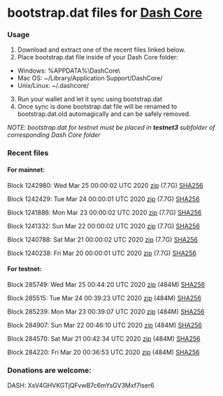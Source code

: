 # bootstrap.dat files for [Dash Core](https://github.com/dashpay/dash)

### Usage

1. Download and extract one of the recent files linked below.
2. Place bootstrap.dat file inside of your Dash Core folder:
 - Windows: %APPDATA%\DashCore\
 - Mac OS: ~/Library/Application Support/DashCore/
 - Unix/Linux: ~/.dashcore/
3. Run your wallet and let it sync using bootstrap.dat
4. Once sync is done bootstrap.dat file will be renamed to bootstrap.dat.old automagically and can be safely removed.

_NOTE: bootstrap.dat for testnet must be placed in **testnet3** subfolder of corresponding Dash Core folder_

### Recent files

#### For mainnet:

Block 1242980: Wed Mar 25 00:00:02 UTC 2020 [zip](https://dash-bootstrap.ams3.digitaloceanspaces.com/mainnet/2020-03-25/bootstrap.dat.zip) (7.7G) [SHA256](https://dash-bootstrap.ams3.digitaloceanspaces.com/mainnet/2020-03-25/sha256.txt)

Block 1242429: Tue Mar 24 00:00:01 UTC 2020 [zip](https://dash-bootstrap.ams3.digitaloceanspaces.com/mainnet/2020-03-24/bootstrap.dat.zip) (7.7G) [SHA256](https://dash-bootstrap.ams3.digitaloceanspaces.com/mainnet/2020-03-24/sha256.txt)

Block 1241886: Mon Mar 23 00:00:02 UTC 2020 [zip](https://dash-bootstrap.ams3.digitaloceanspaces.com/mainnet/2020-03-23/bootstrap.dat.zip) (7.7G) [SHA256](https://dash-bootstrap.ams3.digitaloceanspaces.com/mainnet/2020-03-23/sha256.txt)

Block 1241332: Sun Mar 22 00:00:02 UTC 2020 [zip](https://dash-bootstrap.ams3.digitaloceanspaces.com/mainnet/2020-03-22/bootstrap.dat.zip) (7.7G) [SHA256](https://dash-bootstrap.ams3.digitaloceanspaces.com/mainnet/2020-03-22/sha256.txt)

Block 1240788: Sat Mar 21 00:00:02 UTC 2020 [zip](https://dash-bootstrap.ams3.digitaloceanspaces.com/mainnet/2020-03-21/bootstrap.dat.zip) (7.7G) [SHA256](https://dash-bootstrap.ams3.digitaloceanspaces.com/mainnet/2020-03-21/sha256.txt)

Block 1240238: Fri Mar 20 00:00:01 UTC 2020 [zip](https://dash-bootstrap.ams3.digitaloceanspaces.com/mainnet/2020-03-20/bootstrap.dat.zip) (7.7G) [SHA256](https://dash-bootstrap.ams3.digitaloceanspaces.com/mainnet/2020-03-20/sha256.txt)


#### For testnet:

Block 285749: Wed Mar 25 00:44:20 UTC 2020 [zip](https://dash-bootstrap.ams3.digitaloceanspaces.com/testnet/2020-03-25/bootstrap.dat.zip) (484M) [SHA256](https://dash-bootstrap.ams3.digitaloceanspaces.com/testnet/2020-03-25/sha256.txt)

Block 285515: Tue Mar 24 00:39:23 UTC 2020 [zip](https://dash-bootstrap.ams3.digitaloceanspaces.com/testnet/2020-03-24/bootstrap.dat.zip) (484M) [SHA256](https://dash-bootstrap.ams3.digitaloceanspaces.com/testnet/2020-03-24/sha256.txt)

Block 285239: Mon Mar 23 00:39:07 UTC 2020 [zip](https://dash-bootstrap.ams3.digitaloceanspaces.com/testnet/2020-03-23/bootstrap.dat.zip) (484M) [SHA256](https://dash-bootstrap.ams3.digitaloceanspaces.com/testnet/2020-03-23/sha256.txt)

Block 284907: Sun Mar 22 00:46:10 UTC 2020 [zip](https://dash-bootstrap.ams3.digitaloceanspaces.com/testnet/2020-03-22/bootstrap.dat.zip) (484M) [SHA256](https://dash-bootstrap.ams3.digitaloceanspaces.com/testnet/2020-03-22/sha256.txt)

Block 284570: Sat Mar 21 00:42:34 UTC 2020 [zip](https://dash-bootstrap.ams3.digitaloceanspaces.com/testnet/2020-03-21/bootstrap.dat.zip) (484M) [SHA256](https://dash-bootstrap.ams3.digitaloceanspaces.com/testnet/2020-03-21/sha256.txt)

Block 284220: Fri Mar 20 00:36:53 UTC 2020 [zip](https://dash-bootstrap.ams3.digitaloceanspaces.com/testnet/2020-03-20/bootstrap.dat.zip) (484M) [SHA256](https://dash-bootstrap.ams3.digitaloceanspaces.com/testnet/2020-03-20/sha256.txt)


### Donations are welcome:

DASH: XsV4GHVKGTjQFvwB7c6mYsGV3Mxf7iser6
